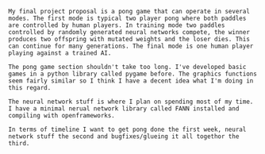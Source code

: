     My final project proposal is a pong game that can operate in several modes. The first mode is typical two player pong where both paddles are controlled by human players. In training mode two paddles controlled by randomly generated neural networks compete, the winner produces two offspring with mutated weights and the loser dies. This can continue for many generations. The final mode is one human player playing against a trained AI.

    The pong game section shouldn't take too long. I've developed basic games in a python library called pygame before. The graphics functions seem fairly similar so I think I have a decent idea what I'm doing in this regard.

    The neural network stuff is where I plan on spending most of my time. I have a minimal nerual network library called FANN installed and compiling with openframeworks.

    In terms of timeline I want to get pong done the first week, neural network stuff the second and bugfixes/glueing it all togethor the third.